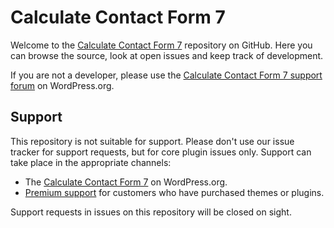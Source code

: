 # Calculate Contact Form 7
Welcome to the [Calculate Contact Form 7](https://wordpress.org/plugins/cost-calculator-contact-form-7/) repository on GitHub. Here you can browse the source, look at open issues and keep track of development.

If you are not a developer, please use the [Calculate Contact Form 7 support forum](https://wordpress.org/support/plugin/cost-calculator-contact-form-7/) on WordPress.org.

## Support
This repository is not suitable for support. Please don't use our issue tracker for support requests, but for core plugin issues only. Support can take place in the appropriate channels:

* The [Calculate Contact Form 7](https://wordpress.org/support/plugin/cost-calculator-contact-form-7/) on WordPress.org.
* [Premium support](https://www.xeeshop.com/support-us/) for customers who have purchased themes or plugins.

Support requests in issues on this repository will be closed on sight.